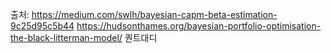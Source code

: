 출처:
https://medium.com/swlh/bayesian-capm-beta-estimation-9c25d95c5b44
https://hudsonthames.org/bayesian-portfolio-optimisation-the-black-litterman-model/
퀀트대디
